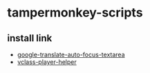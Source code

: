 # tampermonkey-scripts

## install link

* [google-translate-auto-focus-textarea](https://github.com/fang5502/tampermonkey-scripts/raw/main/google-translate-auto-focus-textarea/index.user.js)
* [vclass-player-helper](https://github.com/fang5502/tampermonkey-scripts/raw/main/vclass-player-helper/index.user.js)
